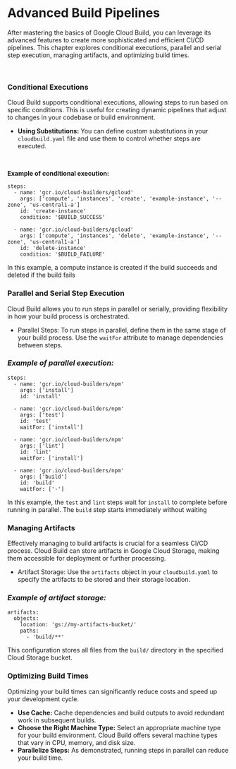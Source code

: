# Advanced Build Pipelines

After mastering the basics of Google Cloud Build, you can leverage its advanced features to create more sophisticated and efficient CI/CD pipelines. This chapter explores conditional executions, parallel and serial step execution, managing artifacts, and optimizing build times.

<br>

### Conditional Executions

Cloud Build supports conditional executions, allowing steps to run based on specific conditions. This is useful for creating dynamic pipelines that adjust to changes in your codebase or build environment.

- **Using Substitutions:** You can define custom substitutions in your `cloudbuild.yaml` file and use them to control whether steps are executed.

<br>

**Example of conditional execution:**

```
steps:
  - name: 'gcr.io/cloud-builders/gcloud'
    args: ['compute', 'instances', 'create', 'example-instance', '--zone', 'us-central1-a']
    id: 'create-instance'
    condition: '$BUILD_SUCCESS'

  - name: 'gcr.io/cloud-builders/gcloud'
    args: ['compute', 'instances', 'delete', 'example-instance', '--zone', 'us-central1-a']
    id: 'delete-instance'
    condition: '$BUILD_FAILURE'

```

In this example, a compute instance is created if the build succeeds and deleted if the build fails

### Parallel and Serial Step Execution

Cloud Build allows you to run steps in parallel or serially, providing flexibility in how your build process is orchestrated.

- Parallel Steps: To run steps in parallel, define them in the same stage of your build process. Use the `waitFor` attribute to manage dependencies between steps.

### _Example of parallel execution:_

```
steps:
  - name: 'gcr.io/cloud-builders/npm'
    args: ['install']
    id: 'install'

  - name: 'gcr.io/cloud-builders/npm'
    args: ['test']
    id: 'test'
    waitFor: ['install']

  - name: 'gcr.io/cloud-builders/npm'
    args: ['lint']
    id: 'lint'
    waitFor: ['install']

  - name: 'gcr.io/cloud-builders/npm'
    args: ['build']
    id: 'build'
    waitFor: ['-']
```
In this example, the `test` and `lint` steps wait for `install` to complete before running in parallel. The `build` step starts immediately without waiting

### Managing Artifacts

Effectively managing to build artifacts is crucial for a seamless CI/CD process. Cloud Build can store artifacts in Google Cloud Storage, making them accessible for deployment or further processing.

- Artifact Storage: Use the `artifacts` object in your `cloudbuild.yaml` to specify the artifacts to be stored and their storage location.

### _Example of artifact storage:_

```
artifacts:
  objects:
    location: 'gs://my-artifacts-bucket/'
    paths:
      - 'build/**'

```

This configuration stores all files from the `build/` directory in the specified Cloud Storage bucket.

### Optimizing Build Times

Optimizing your build times can significantly reduce costs and speed up your development cycle.

- **Use Cache:** Cache dependencies and build outputs to avoid redundant work in subsequent builds.
- **Choose the Right Machine Type:** Select an appropriate machine type for your build environment. Cloud Build offers several machine types that vary in CPU, memory, and disk size.
- **Parallelize Steps:** As demonstrated, running steps in parallel can reduce your build time.
